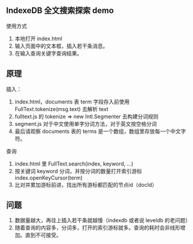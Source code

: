 ## IndexeDB 全文搜索探索 demo

使用方式

1. 本地打开 index.html
2. 输入页面中的文本框，插入若干条消息。
3. 在输入查询关键字查询结果。

## 原理

插入：

1. index.html，documents 表 term 字段存入前使用 FullText.tokenize(msg.text) 去解析 text
2. fulltext.js 的 tokenize => new Intl.Segmenter 去构建分词规则
3. segment.js 对于中文使用单字分词方法，对于英文按空格分词
4. 最后请观察 documents 表的 terms 是一个数组，数组里存放每一个中文字符。

查询

1. index.html 里 FullText.search(index, keyword, ...)
2. 按关键词 keyword 分词，并按分词的数量打开索引游标 index.openKeyCursor(term)
3. 比对并累加游标前进，找出所有游标都匹配的节点id（docId）

## 问题

1. 数据量越大，再往上插入若干条就越慢（indexdb 或者说 leveldb 的老问题）
2. 随着查询的内容多，分词多，打开的索引游标就多。查询的耗时会非线形增加。直到不可接受。
